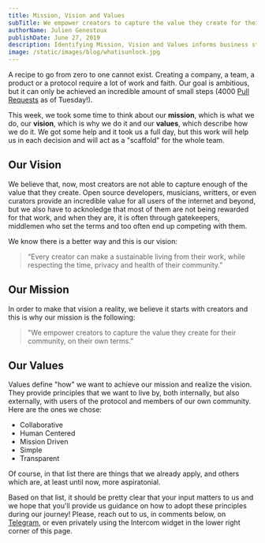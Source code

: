 ```yaml
---
title: Mission, Vision and Values
subTitle: We empower creators to capture the value they create for their community, on their own terms
authorName: Julien Genestoux
publishDate: June 27, 2019
description: Identifying Mission, Vision and Values informs business strategy and paints a holistic and accurate picture of a business.
image: /static/images/blog/whatisunlock.jpg
---
```


A recipe to go from zero to one cannot exist. Creating a company, a team, a product or a protocol require a lot of work and faith. Our goal is ambitious, but it can only be achieved an incredible amount of small steps (4000 [Pull Requests](https://github.com/unlock-protocol/unlock/pulls) as of Tuesday!).

This week, we took some time to think about our **mission**, which is what we do, our **vision**, which is why we do it and our **values**, which describe how we do it. We got some help and it took us a full day, but this work will help us in each decision and will act as a "scaffold" for the whole team.

## Our Vision

We believe that, now, most creators are not able to capture enough of the value that they create. Open source developers, musicians, writters, or even curators provide an incredible value for all users of the internet and beyond, but we also have to acknoledge that most of them are not being rewarded for that work, and when they are, it is often through gatekeepers, middlemen who set the terms and too often end up competing with them.

We know there is a better way and this is our vision:

> “Every creator can make a sustainable living from their work, while respecting the time, privacy and health of their community.”

## Our Mission

In order to make that vision a reality, we believe it starts with creators and this is why our mission is the following:

> "We empower creators to capture the value they create for their community, on their own terms."

## Our Values

Values define "how" we want to achieve our mission and realize the vision. They provide principles that we want to live by, both internally, but also externally, with users of the protocol and members of our own community. Here are the ones we chose:

- Collaborative
- Human Centered
- Mission Driven
- Simple
- Transparent

Of course, in that list there are things that we already apply, and others which are, at least until now, more aspiratonial.

Based on that list, it should be pretty clear that your input matters to us and we hope that you'll provide us guidance on how to adopt these principles during our journey! Please, reach out to us, in comments below, on [Telegram](https://t.me/unlockprotocol), or even privately using the Intercom widget in the lower right corner of this page.
